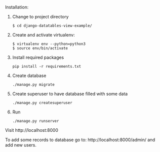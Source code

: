 

Installation:

1. Change to project directory
    
    ````
    $ cd django-datatables-view-example/
    ````
    
2. Create and activate virtualenv: 

    ````
    $ virtualenv env --python=python3
    $ source env/bin/activate
    ````
   
3. Install required packages

    ````
    pip install -r requirements.txt
    ````
    
4. Create database
    ```` 
    ./manage.py migrate
    ````

5. Create superuser to have database filled with some data
    ```` 
    ./manage.py createsuperuser
    ````

6. Run
    ````
    ./manage.py runserver
    ````

Visit http://localhost:8000

To add some records to database go to: http://localhost:8000/admin/ and add new users.
